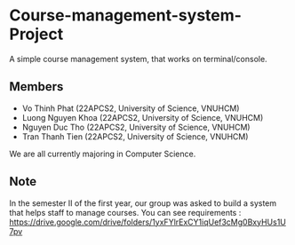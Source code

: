# Course-management-system-Project

A simple course management system, that works on terminal/console.

## Members

- Vo Thinh Phat (22APCS2, University of Science, VNUHCM)
- Luong Nguyen Khoa (22APCS2, University of Science, VNUHCM)
- Nguyen Duc Tho (22APCS2, University of Science, VNUHCM)
- Tran Thanh Tien (22APCS2, University of Science, VNUHCM)

We are all currently majoring in Computer Science.

## Note

In the semester II of the first year, our group was asked to build a system that helps staff to manage courses. You can see requirements : https://drive.google.com/drive/folders/1yxFYlrExCY1iqUef3cMg0BxyHUs1U7pv
